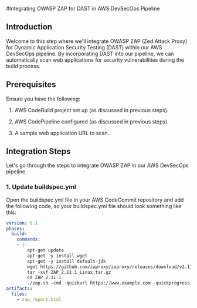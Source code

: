 #Integrating OWASP ZAP for DAST in AWS DevSecOps Pipeline
## Introduction
Welcome to this step where we'll integrate OWASP ZAP (Zed Attack Proxy) for Dynamic Application Security Testing (DAST) within our AWS DevSecOps pipeline. By incorporating DAST into our pipeline, we can automatically scan web applications for security vulnerabilities during the build process.

## Prerequisites
Ensure you have the following:
1. AWS CodeBuild project set up (as discussed in previous steps).

2. AWS CodePipeline configured (as discussed in previous steps).

3. A sample web application URL to scan.

## Integration Steps
Let's go through the steps to integrate OWASP ZAP in our AWS DevSecOps pipeline.

### 1. Update buildspec.yml
Open the buildspec.yml file in your AWS CodeCommit repository and add the following code, so your buildspec.yml file should look something like this:
```yaml
version: 0.1
phases:
  build:
    commands:
    - |-
        apt-get update
        apt-get -y install wget
        apt-get -y install default-jdk
        wget https://github.com/zaproxy/zaproxy/releases/download/v2.11.1/ZAP_2.11.1_Linux.tar.gz
        tar -xvf ZAP_2.11.1_Linux.tar.gz
        cd ZAP_2.11.1
        ./zap.sh -cmd -quickurl https://www.example.com -quickprogress -quickout ../zap_report.html 
artifacts:
  files:
    - zap_report.html
```
